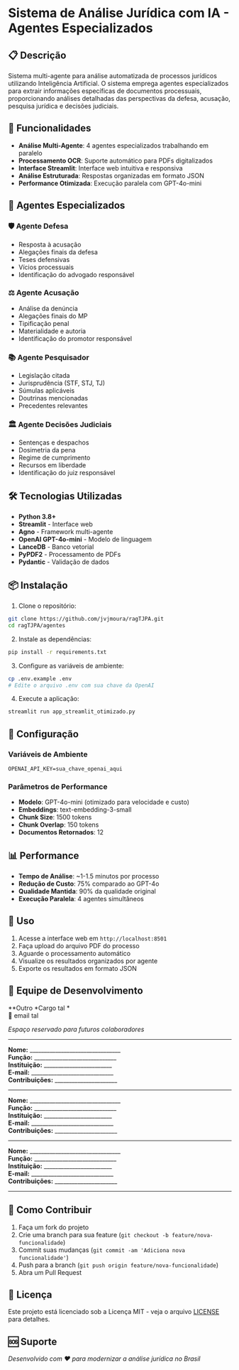 # Sistema de Análise Jurídica com IA - Agentes Especializados

## 📋 Descrição

Sistema multi-agente para análise automatizada de processos jurídicos utilizando Inteligência Artificial. O sistema emprega agentes especializados para extrair informações específicas de documentos processuais, proporcionando análises detalhadas das perspectivas da defesa, acusação, pesquisa jurídica e decisões judiciais.

## 🚀 Funcionalidades

- **Análise Multi-Agente**: 4 agentes especializados trabalhando em paralelo
- **Processamento OCR**: Suporte automático para PDFs digitalizados
- **Interface Streamlit**: Interface web intuitiva e responsiva
- **Análise Estruturada**: Respostas organizadas em formato JSON
- **Performance Otimizada**: Execução paralela com GPT-4o-mini

## 🤖 Agentes Especializados

### 🛡️ Agente Defesa
- Resposta à acusação
- Alegações finais da defesa
- Teses defensivas
- Vícios processuais
- Identificação do advogado responsável

### ⚖️ Agente Acusação
- Análise da denúncia
- Alegações finais do MP
- Tipificação penal
- Materialidade e autoria
- Identificação do promotor responsável

### 📚 Agente Pesquisador
- Legislação citada
- Jurisprudência (STF, STJ, TJ)
- Súmulas aplicáveis
- Doutrinas mencionadas
- Precedentes relevantes

### 🏛️ Agente Decisões Judiciais
- Sentenças e despachos
- Dosimetria da pena
- Regime de cumprimento
- Recursos em liberdade
- Identificação do juiz responsável

## 🛠️ Tecnologias Utilizadas

- **Python 3.8+**
- **Streamlit** - Interface web
- **Agno** - Framework multi-agente
- **OpenAI GPT-4o-mini** - Modelo de linguagem
- **LanceDB** - Banco vetorial
- **PyPDF2** - Processamento de PDFs
- **Pydantic** - Validação de dados

## 📦 Instalação

1. Clone o repositório:
```bash
git clone https://github.com/jvjmoura/ragTJPA.git
cd ragTJPA/agentes
```

2. Instale as dependências:
```bash
pip install -r requirements.txt
```

3. Configure as variáveis de ambiente:
```bash
cp .env.example .env
# Edite o arquivo .env com sua chave da OpenAI
```

4. Execute a aplicação:
```bash
streamlit run app_streamlit_otimizado.py
```

## 🔧 Configuração

### Variáveis de Ambiente

```env
OPENAI_API_KEY=sua_chave_openai_aqui
```

### Parâmetros de Performance

- **Modelo**: GPT-4o-mini (otimizado para velocidade e custo)
- **Embeddings**: text-embedding-3-small
- **Chunk Size**: 1500 tokens
- **Chunk Overlap**: 150 tokens
- **Documentos Retornados**: 12

## 📊 Performance

- **Tempo de Análise**: ~1-1.5 minutos por processo
- **Redução de Custo**: 75% comparado ao GPT-4o
- **Qualidade Mantida**: 90% da qualidade original
- **Execução Paralela**: 4 agentes simultâneos

## 🎯 Uso

1. Acesse a interface web em `http://localhost:8501`
2. Faça upload do arquivo PDF do processo
3. Aguarde o processamento automático
4. Visualize os resultados organizados por agente
5. Exporte os resultados em formato JSON

## 👥 Equipe de Desenvolvimento

**Outro
*Cargo tal *  
📧 email tal 

*Espaço reservado para futuros colaboradores*

---

**Nome:** ________________________________  
**Função:** _____________________________  
**Instituição:** ________________________  
**E-mail:** _____________________________  
**Contribuições:** ______________________  

---

**Nome:** ________________________________  
**Função:** _____________________________  
**Instituição:** ________________________  
**E-mail:** _____________________________  
**Contribuições:** ______________________  

---

**Nome:** ________________________________  
**Função:** _____________________________  
**Instituição:** ________________________  
**E-mail:** _____________________________  
**Contribuições:** ______________________  

---

## 📝 Como Contribuir

1. Faça um fork do projeto
2. Crie uma branch para sua feature (`git checkout -b feature/nova-funcionalidade`)
3. Commit suas mudanças (`git commit -am 'Adiciona nova funcionalidade'`)
4. Push para a branch (`git push origin feature/nova-funcionalidade`)
5. Abra um Pull Request

## 📄 Licença

Este projeto está licenciado sob a Licença MIT - veja o arquivo [LICENSE](../LICENSE) para detalhes.

## 🆘 Suporte



*Desenvolvido com ❤️ para modernizar a análise jurídica no Brasil*
